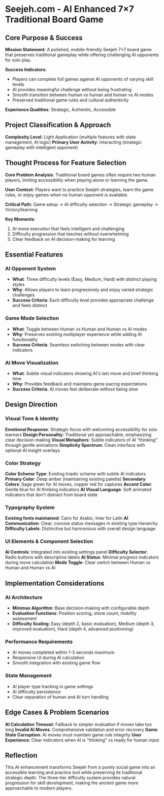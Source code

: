 # Seejeh.com - AI Enhanced 7×7 Traditional Board Game

## Core Purpose & Success

**Mission Statement**: A polished, mobile-friendly Seejeh 7×7 board game that preserves traditional gameplay while offering challenging AI opponents for solo play.

**Success Indicators**: 
- Players can complete full games against AI opponents of varying skill levels
- AI provides meaningful challenge without being frustrating 
- Smooth transition between human vs human and human vs AI modes
- Preserved traditional game rules and cultural authenticity

**Experience Qualities**: Strategic, Authentic, Accessible

## Project Classification & Approach

**Complexity Level**: Light Application (multiple features with state management, AI logic)
**Primary User Activity**: Interacting (strategic gameplay with intelligent opponent)

## Thought Process for Feature Selection

**Core Problem Analysis**: Traditional board games often require two human players, limiting accessibility when playing alone or learning the game.

**User Context**: Players want to practice Seejeh strategies, learn the game rules, or enjoy games when no human opponent is available.

**Critical Path**: Game setup → AI difficulty selection → Strategic gameplay → Victory/learning

**Key Moments**: 
1. AI move execution that feels intelligent and challenging
2. Difficulty progression that teaches without overwhelming
3. Clear feedback on AI decision-making for learning

## Essential Features

### AI Opponent System
- **What**: Three difficulty levels (Easy, Medium, Hard) with distinct playing styles
- **Why**: Allows players to learn progressively and enjoy varied strategic challenges
- **Success Criteria**: Each difficulty level provides appropriate challenge and feels distinct

### Game Mode Selection  
- **What**: Toggle between Human vs Human and Human vs AI modes
- **Why**: Preserves existing multiplayer experience while adding AI functionality
- **Success Criteria**: Seamless switching between modes with clear indicators

### AI Move Visualization
- **What**: Subtle visual indicators showing AI's last move and brief thinking time
- **Why**: Provides feedback and maintains game pacing expectations
- **Success Criteria**: AI moves feel deliberate without being slow

## Design Direction

### Visual Tone & Identity
**Emotional Response**: Strategic focus with welcoming accessibility for solo learners
**Design Personality**: Traditional yet approachable, emphasizing clear decision-making
**Visual Metaphors**: Subtle indicators of AI "thinking" through gentle animations
**Simplicity Spectrum**: Clean interface with optional AI insight overlays

### Color Strategy
**Color Scheme Type**: Existing triadic scheme with subtle AI indicators
**Primary Color**: Deep amber (maintaining existing palette)
**Secondary Colors**: Sage green for AI moves, copper red for captures
**Accent Color**: Gentle blue for AI thinking indicators
**AI Visual Language**: Soft animated indicators that don't distract from board state

### Typography System
**Existing fonts maintained**: Cairo for Arabic, Inter for Latin
**AI Communication**: Clear, concise status messages in existing type hierarchy
**Difficulty Labels**: Distinctive but harmonious with overall design language

### UI Elements & Component Selection
**AI Controls**: Integrated into existing settings panel
**Difficulty Selector**: Radio buttons with descriptive labels
**AI Status**: Minimal progress indicators during move calculation
**Mode Toggle**: Clear switch between Human vs Human and Human vs AI

## Implementation Considerations

### AI Architecture
- **Minimax Algorithm**: Base decision-making with configurable depth
- **Evaluation Functions**: Position scoring, stone count, mobility assessment
- **Difficulty Scaling**: Easy (depth 2, basic evaluation), Medium (depth 3, improved evaluation), Hard (depth 4, advanced positioning)

### Performance Requirements
- AI moves completed within 1-3 seconds maximum
- Responsive UI during AI calculation
- Smooth integration with existing game flow

### State Management
- AI player type tracking in game settings
- AI difficulty persistence
- Clear separation of human and AI turn handling

## Edge Cases & Problem Scenarios

**AI Calculation Timeout**: Fallback to simpler evaluation if moves take too long
**Invalid AI Moves**: Comprehensive validation and error recovery
**Game State Corruption**: AI moves must maintain game rule integrity
**User Experience**: Clear indicators when AI is "thinking" vs ready for human input

## Reflection

This AI enhancement transforms Seejeh from a purely social game into an accessible learning and practice tool while preserving its traditional strategic depth. The three-tier difficulty system provides natural progression for skill development, making the ancient game more approachable to modern players.